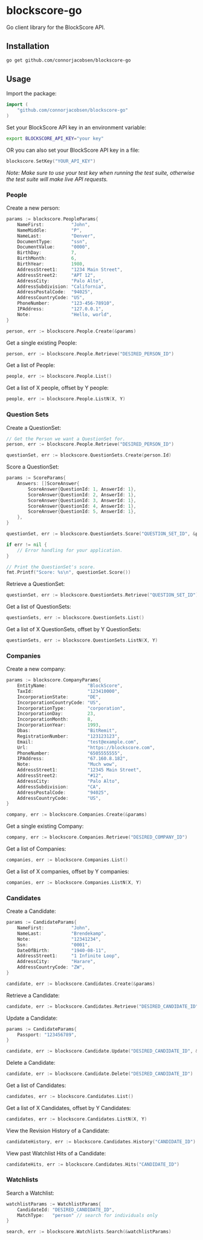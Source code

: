 blockscore-go
=============

Go client library for the BlockScore API.

## Installation

```bash
go get github.com/connorjacobsen/blockscore-go
```

## Usage

Import the package:

```go
import (
    "github.com/connorjacobsen/blockscore-go"
)
```

Set your BlockScore API key in an environment variable:

```bash
export BLOCKSCORE_API_KEY="your key"
```

OR you can also set your BlockScore API key in a file:

```go
blockscore.SetKey("YOUR_API_KEY")
```

*Note: Make sure to use your test key when running the test suite, otherwise the test suite will make live API requests.*

### People

Create a new person:

```go
params := blockscore.PeopleParams{
    NameFirst:          "John",
    NameMiddle:         "P",
    NameLast:           "Denver",
    DocumentType:       "ssn",
    DocumentValue:      "0000",
    BirthDay:           7,
    BirthMonth:         6,
    BirthYear:          1980,
    AddressStreet1:     "1234 Main Street",
    AddressStreet2:     "APT 12",
    AddressCity:        "Palo Alto",
    AddressSubdivision: "California",
    AddressPostalCode:  "94025",
    AddressCountryCode: "US",
    PhoneNumber:        "123-456-78910",
    IPAddress:          "127.0.0.1",
    Note:               "Hello, world",
}

person, err := blockscore.People.Create(&params)
```

Get a single existing People:

```go
person, err := blockscore.People.Retrieve("DESIRED_PERSON_ID")
```

Get a list of People:

```go
people, err := blockscore.People.List()
```

Get a list of X people, offset by Y people:

```go
people, err := blockscore.People.ListN(X, Y)
```

### Question Sets

Create a QuestionSet:

```go
// Get the Person we want a QuestionSet for.
person, err := blockscore.People.Retrieve("DESIRED_PERSON_ID")

questionSet, err := blockscore.QuestionSets.Create(person.Id)
```

Score a QuestionSet:

```go
params := ScoreParams{
    Answers: []ScoreAnswer{
        ScoreAnswer{QuestionId: 1, AnswerId: 1},
        ScoreAnswer{QuestionId: 2, AnswerId: 1},
        ScoreAnswer{QuestionId: 3, AnswerId: 1},
        ScoreAnswer{QuestionId: 4, AnswerId: 1},
        ScoreAnswer{QuestionId: 5, AnswerId: 1},
    },
}

questionSet, err := blockscore.QuestionSets.Score("QUESTION_SET_ID", &params)

if err != nil {
    // Error handling for your application.
}

// Print the QuestionSet's score.
fmt.Printf("Score: %s\n", questionSet.Score())
```

Retrieve a QuestionSet:

```go
questionSet, err := blockscore.QuestionSets.Retrieve("QUESTION_SET_ID")
```

Get a list of QuestionSets:

```go
questionSets, err := blockscore.QuestionSets.List()
```

Get a list of X QuestionSets, offset by Y QuestionSets:

```go
questionSets, err := blockscore.QuestionSets.ListN(X, Y)
```

### Companies

Create a new company:

```go
params := blockscore.CompanyParams{
    EntityName:               "BlockScore",
    TaxId:                    "123410000",
    IncorporationState:       "DE",
    IncorporationCountryCode: "US",
    IncorporationType:        "corporation",
    IncorporationDay:         23,
    IncorporationMonth:       8,
    IncorporationYear:        1993,
    Dbas:                     "BitRemit",
    RegistrationNumber:       "123123123",
    Email:                    "test@example.com",
    Url:                      "https://blockscore.com",
    PhoneNumber:              "6505555555",
    IPAddress:                "67.160.8.182",
    Note:                     "Much wow",
    AddressStreet1:           "12345 Main Street",
    AddressStreet2:           "#12",
    AddressCity:              "Palo Alto",
    AddressSubdivision:       "CA",
    AddressPostalCode:        "94025",
    AddressCountryCode:       "US",
}

company, err := blockscore.Companies.Create(&params)
```

Get a single existing Company:

```go
company, err := blockscore.Companies.Retrieve("DESIRED_COMPANY_ID")
```

Get a list of Companies:

```go
companies, err := blockscore.Companies.List()
```

Get a list of X companies, offset by Y companies:

```go
companies, err := blockscore.Companies.ListN(X, Y)
```

### Candidates

Create a Candidate:

```go
params := CandidateParams{
    NameFirst:          "John",
    NameLast:           "Brendekamp",
    Note:               "12341234",
    Ssn:                "0001",
    DateOfBirth:        "1940-08-11",
    AddressStreet1:     "1 Infinite Loop",
    AddressCity:        "Harare",
    AddressCountryCode: "ZW",
}

candidate, err := blockscore.Candidates.Create(&params)
```

Retrieve a Candidate:

```go
candidate, err := blockscore.Candidates.Retrieve("DESIRED_CANDIDATE_ID")
```

Update a Candidate:

```go
params := CandidateParams{
    Passport: "123456789",
}

candidate, err := blockscore.Candidate.Update("DESIRED_CANDIDATE_ID", &params)
```

Delete a Candidate:

```go
candidate, err := blockscore.Candidate.Delete("DESIRED_CANDIDATE_ID")
```

Get a list of Candidates:

```go
candidates, err := blockscore.Candidates.List()
```

Get a list of X Candidates, offset by Y Candidates:

```go
candidates, err := blockscore.Candidates.ListN(X, Y)
```

View the Revision History of a Candidate:

```go
candidateHistory, err := blockscore.Candidates.History("CANDIDATE_ID")
```

View past Watchlist Hits of a Candidate:

```go
candidateHits, err := blockscore.Candidates.Hits("CANDIDATE_ID")
```

### Watchlists

Search a Watchlist:

```go
watchlistParams := WatchlistParams{
    CandidateId: "DESIRED_CANDIDATE_ID",
    MatchType:   "person" // search for individuals only
}

search, err := blockscore.Watchlists.Search(&watchlistParams)
```
